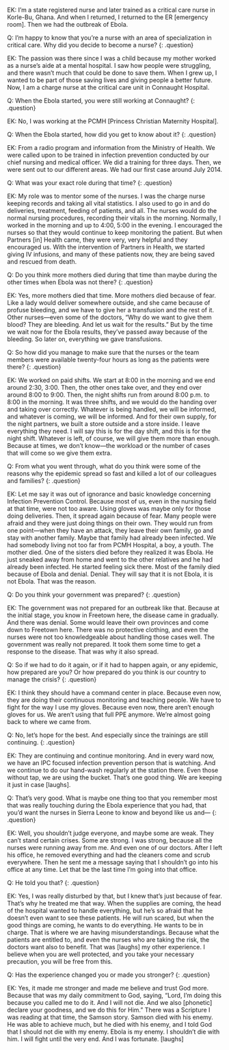 EK: I’m a state registered nurse and later trained as a critical care nurse in Korle-Bu, Ghana. And when I returned, I returned to the ER [emergency room]. Then we had the outbreak of Ebola.

Q: I’m happy to know that you’re a nurse with an area of specialization in critical care. Why did you decide to become a nurse?
{: .question}

EK: The passion was there since I was a child because my mother worked as a nurse’s aide at a mental hospital. I saw how people were struggling, and there wasn’t much that could be done to save them. When I grew up, I wanted to be part of those saving lives and giving people a better future. Now, I am a charge nurse at the critical care unit in Connaught Hospital.

Q: When the Ebola started, you were still working at Connaught?
{: .question}

EK: No, I was working at the PCMH [Princess Christian Maternity Hospital].

Q: When the Ebola started, how did you get to know about it?
{: .question}

EK: From a radio program and information from the Ministry of Health. We were called upon to be trained in infection prevention conducted by our chief nursing and medical officer. We did a training for three days. Then, we were sent out to our different areas. We had our first case around July 2014.

Q: What was your exact role during that time?
{: .question}

EK: My role was to mentor some of the nurses. I was the charge nurse keeping records and taking all vital statistics. I also used to go in and do deliveries, treatment, feeding of patients, and all. The nurses would do the normal nursing procedures, recording their vitals in the morning. Normally, I worked in the morning and up to 4:00, 5:00 in the evening. I encouraged the nurses so that they would continue to keep monitoring the patient. But when Partners [in] Health came, they were very, very helpful and they encouraged us. With the intervention of Partners in Health, we started giving IV infusions, and many of these patients now, they are being saved and rescued from death.

Q: Do you think more mothers died during that time than maybe during the other times when Ebola was not there?
{: .question}

EK: Yes, more mothers died that time. More mothers died because of fear. Like a lady would deliver somewhere outside, and she came because of profuse bleeding, and we have to give her a transfusion and the rest of it. Other nurses—even some of the doctors, “Why do we want to give them blood? They are bleeding. And let us wait for the results.” But by the time we wait now for the Ebola results, they’ve passed away because of the bleeding. So later on, everything we gave transfusions.

Q: So how did you manage to make sure that the nurses or the team members were available twenty-four hours as long as the patients were there?
{: .question}

EK:  We worked on paid shifts. We start at 8:00 in the morning and we end around 2:30, 3:00. Then, the other ones take over, and they end over around 8:00 to 9:00. Then, the night shifts run from around 8:00 p.m. to 8:00 in the morning. It was three shifts, and we would do the handing over and taking over correctly. Whatever is being handled, we will be informed, and whatever is coming, we will be informed. And for their own supply, for the night partners, we built a store outside and a store inside. I leave everything they need. I will say this is for the day shift, and this is for the night shift. Whatever is left, of course, we will give them more than enough. Because at times, we don’t know—the workload or the number of cases that will come so we give them extra.

Q: From what you went through, what do you think were some of the reasons why the epidemic spread so fast and killed a lot of our colleagues and families?
{: .question}

EK: Let me say it was out of ignorance and basic knowledge concerning Infection Prevention Control. Because most of us, even in the nursing field at that time, were not too aware. Using gloves was maybe only for those doing deliveries. Then, it spread again because of fear. Many people were afraid and they were just doing things on their own. They would run from one point—when they have an attack, they leave their own family, go and stay with another family. Maybe that family had already been infected. We had somebody living not too far from PCMH Hospital, a boy, a youth. The mother died. One of the sisters died before they realized it was Ebola. He just sneaked away from home and went to the other relatives and he had already been infected. He started feeling sick there. Most of the family died because of Ebola and denial. Denial. They will say that it is not Ebola, it is not Ebola. That was the reason.

Q: Do you think your government was prepared?
{: .question}

EK: The government was not prepared for an outbreak like that. Because at the initial stage, you know in Freetown here, the disease came in gradually. And there was denial. Some would leave their own provinces and come down to Freetown here. There was no protective clothing, and even the nurses were not too knowledgeable about handling those cases well. The government was really not prepared. It took them some time to get a response to the disease. That was why it also spread.

Q: So if we had to do it again, or if it had to happen again, or any epidemic, how prepared are you? Or how prepared do you think is our country to manage the crisis?
{: .question}

EK: I think they should have a command center in place. Because even now, they are doing their continuous monitoring and teaching people. We have to fight for the way I use my gloves. Because even now, there aren’t enough gloves for us. We aren’t using that full PPE anymore. We’re almost going back to where we came from.

Q: No, let’s hope for the best. And especially since the trainings are still continuing.
{: .question}

EK: They are continuing and continue monitoring. And in every ward now, we have an IPC focused infection prevention person that is watching. And we continue to do our hand-wash regularly at the station there. Even those without tap, we are using the bucket. That’s one good thing. We are keeping it just in case [laughs].

Q: That’s very good. What is maybe one thing too that you remember most that was really touching during the Ebola experience that you had, that you’d want the nurses in Sierra Leone to know and beyond like us and—
{: .question}

EK: Well, you shouldn’t judge everyone, and maybe some are weak. They can’t stand certain crises. Some are strong. I was strong, because all the nurses were running away from me. And even one of our doctors. After I left his office, he removed everything and had the cleaners come and scrub everywhere. Then he sent me a message saying that I shouldn’t go into his office at any time. Let that be the last time I’m going into that office.

Q: He told you that?
{: .question}

EK: Yes, I was really disturbed by that, but I knew that’s just because of fear. That’s why he treated me that way. When the supplies are coming, the head of the hospital wanted to handle everything, but he’s so afraid that he doesn’t even want to see these patients. He will run scared, but when the good things are coming, he wants to do everything. He wants to be in charge. That is where we are having misunderstandings. Because what the patients are entitled to, and even the nurses who are taking the risk, the doctors want also to benefit. That was [laughs] my other experience. I believe when you are well protected, and you take your necessary precaution, you will be free from this.

Q: Has the experience changed you or made you stronger?
{: .question}

EK: Yes, it made me stronger and made me believe and trust God more. Because that was my daily commitment to God, saying, “Lord, I’m doing this because you called me to do it. And I will not die. And we also [phonetic] declare your goodness, and we do this for Him.” There was a Scripture I was reading at that time, the Samson story.  Samson died with his enemy. He was able to achieve much, but he died with his enemy, and I told God that I should not die with my enemy. Ebola is my enemy. I shouldn’t die with him. I will fight until the very end. And I was fortunate. [laughs]
